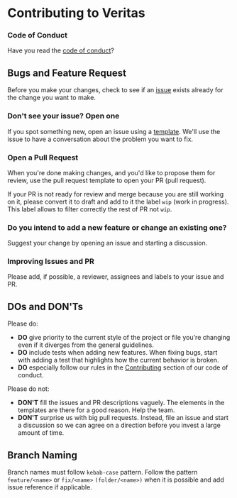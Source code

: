 # Contributing to Veritas

### Code of Conduct

Have you read the [code of conduct](https://github.com/0xVomer/Veritas/blob/main/CODE_OF_CONDUCT.md)?

## Bugs and Feature Request

Before you make your changes, check to see if an [issue](https://github.com/0xVomer/Veritas/issues) exists already for the change you want to make.

### Don't see your issue? Open one

If you spot something new, open an issue using a [template](https://github.com/0xVomer/Veritas/issues/new/choose). We'll use the issue to have a conversation about the problem you want to fix.

### Open a Pull Request

When you're done making changes, and you'd like to propose them for review, use the pull request template to open your PR (pull request).

If your PR is not ready for review and merge because you are still working on it, please convert it to draft and add to it the label `wip` (work in progress). This label allows to filter correctly the rest of PR not `wip`.

### Do you intend to add a new feature or change an existing one?

Suggest your change by opening an issue and starting a discussion.

### Improving Issues and PR

Please add, if possible, a reviewer, assignees and labels to your issue and PR.

## DOs and DON'Ts

Please do:

-   **DO** give priority to the current style of the project or file you're changing even if it diverges from the general guidelines.
-   **DO** include tests when adding new features. When fixing bugs, start with adding a test that highlights how the current behavior is broken.
-   **DO** especially follow our rules in the [Contributing](https://github.com/0xVomer/Veritas/blob/main/CODE_OF_CONDUCT.md#contributing) section of our code of conduct.

Please do not:

-   **DON'T** fill the issues and PR descriptions vaguely. The elements in the templates are there for a good reason. Help the team.
-   **DON'T** surprise us with big pull requests. Instead, file an issue and start a discussion so we can agree on a direction before you invest a large amount of time.

## Branch Naming

Branch names must follow `kebab-case` pattern. Follow the pattern `feature/<name>` or `fix/<name>` `(folder/<name>)` when it is possible and add issue reference if applicable.
